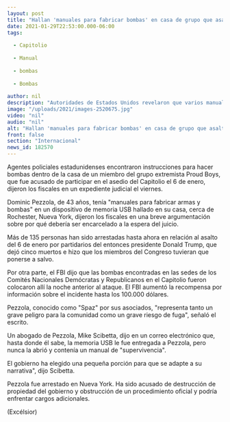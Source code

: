```yaml
---
layout: post
title: "Hallan 'manuales para fabricar bombas' en casa de grupo que asaltó Capitolio"
date: 2021-01-29T22:53:00.000-06:00
tags:
  
  - Capitolio
  
  - Manual
  
  - bombas
  
  - Bombas
  
author: nil
description: "Autoridades de Estados Unidos revelaron que varios manuales para hacer bombas fueron encontrados dentro de una casa que pertenece al grupo 'Proud Boys' y que participó en el asalto al Capitolio."
image: "/uploads/2021/images-2520675.jpg"
video: "nil"
audio: "nil"
alt: "Hallan 'manuales para fabricar bombas' en casa de grupo que asaltó Capitolio"
front: false
section: "Internacional"
news_id: 182570
---
```


Agentes policiales estadunidenses encontraron instrucciones para hacer bombas dentro de la casa de un miembro del grupo extremista Proud Boys, que fue acusado de participar en el asedio del Capitolio el 6 de enero, dijeron los fiscales en un expediente judicial el viernes.

Dominic Pezzola, de 43 años, tenía "manuales para fabricar armas y bombas" en un dispositivo de memoria USB hallado en su casa, cerca de Rochester, Nueva York, dijeron los fiscales en una breve argumentación sobre por qué debería ser encarcelado a la espera del juicio.

Más de 135 personas han sido arrestadas hasta ahora en relación al asalto del 6 de enero por partidarios del entonces presidente Donald Trump, que dejó cinco muertos e hizo que los miembros del Congreso tuvieran que ponerse a salvo.

Por otra parte, el FBI dijo que las bombas encontradas en las sedes de los Comités Nacionales Demócratas y Republicanos en el Capitolio fueron colocaron allí la noche anterior al ataque. El FBI aumentó la recompensa por información sobre el incidente hasta los 100.000 dólares.

Pezzola, conocido como "Spaz" por sus asociados, "representa tanto un grave peligro para la comunidad como un grave riesgo de fuga", señaló el escrito.

Un abogado de Pezzola, Mike Scibetta, dijo en un correo electrónico que, hasta donde él sabe, la memoria USB le fue entregada a Pezzola, pero nunca la abrió y contenía un manual de "supervivencia".

El gobierno ha elegido una pequeña porción para que se adapte a su narrativa", dijo Scibetta.

Pezzola fue arrestado en Nueva York. Ha sido acusado de destrucción de propiedad del gobierno y obstrucción de un procedimiento oficial y podría enfrentar cargos adicionales.

(Excélsior)
